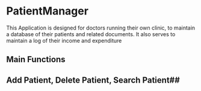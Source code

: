   # PatientManager #

This Application is designed for doctors running their own clinic, to maintain a database of their patients and related documents. It also serves to maintain a log of their income and expenditure

  ## Main Functions ##
  
## Add Patient, Delete Patient, Search Patient##
#
